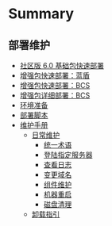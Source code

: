 # Summary

## 部署维护

* [社区版 6.0 基础包快速部署](产品白皮书/基础包安装/多机部署/quick_install.md)
* [增强包快速部署：蓝盾](产品白皮书/增强包安装/部署安装/BCS-start.md)
* [增强包快速部署：BCS](产品白皮书/增强包安装/部署安装/CI-start.md)
* [增强包详细部署：BCS](产品白皮书/增强包安装/部署安装/BCS-V2.md)
* [环境准备](产品白皮书/基础包安装/环境准备/get_ready.md)
* [部署脚本](产品白皮书/部署脚本/intro.md)
* [维护手册]()
    * [日常维护]()
        * [统一术语](产品白皮书/维护手册/日常维护/maintain.md)
        * [登陆指定服务器](产品白皮书/维护手册/日常维护/login_srv.md)
        * [查看日志](产品白皮书/维护手册/日常维护/logs.md)
        * [变更域名](产品白皮书/维护手册/日常维护/change_domain.md)
        * [组件维护](产品白皮书/维护手册/日常维护/start_stop.md)
        * [机器重启](产品白皮书/维护手册/日常维护/host_reboot.md)
        * [磁盘清理](产品白皮书/维护手册/日常维护/disk_clean.md)
    * [卸载指引](产品白皮书/卸载指引/uninstall.md)
